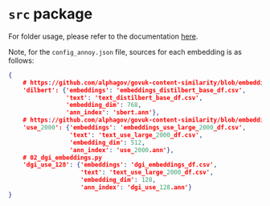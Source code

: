 # `src` package

For folder usage, please refer to the documentation [here](../docs/structure/README.md#src-package).

Note, for the `config_annoy.json` file, sources for each embedding is as follows:
```json
{
    # https://github.com/alphagov/govuk-content-similarity/blob/embeddings-nearest-neighbours/notebooks/sbert_sentence_transformers.py
    'dilbert': {'embeddings': 'embeddings_distilbert_base_df.csv',
                'text': 'text_distilbert_base_df.csv',
                'embedding_dim': 768,
                'ann_index': 'sbert.ann'},
    # https://github.com/alphagov/govuk-content-similarity/blob/embeddings-nearest-neighbours/notebooks/universal_sentence_encoder.py
    'use_2000': {'embeddings': 'embeddings_use_large_2000_df.csv',
                 'text': 'text_use_large_2000_df.csv',
                 'embedding_dim': 512,
                 'ann_index': 'use_2000.ann'},
    # 02_dgi_embeddings.py
    'dgi_use_128': {'embeddings': 'dgi_embeddings_df.csv',
                    'text': 'text_use_large_2000_df.csv',
                    'embedding_dim': 128,
                    'ann_index': 'dgi_use_128.ann'}
}
```
